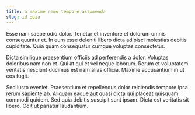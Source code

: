 ```yaml
---
title: a maxime nemo tempore assumenda
slug: id quia
---
```


Esse nam saepe odio dolor. Tenetur et inventore et dolorum omnis consequuntur et. In eum esse deleniti libero dicta adipisci molestias debitis cupiditate. Quia quam consequatur cumque voluptas consectetur.

Dicta similique praesentium officiis ad perferendis a dolor. Voluptas doloribus nam non et. Qui at qui et vel neque laborum. Rerum et voluptatem veritatis nesciunt ducimus est nam alias officia. Maxime accusantium in ut eos fugit.

Sed iusto eveniet. Praesentium et repellendus dolor reiciendis tempore ipsa rerum sapiente ab. Aliquam eaque aut quasi dicta qui placeat quisquam commodi quidem. Sed quia debitis suscipit sunt ipsam. Dicta est veritatis sit libero. Odit ut pariatur laudantium.
